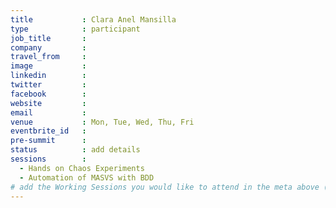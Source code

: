 ```yaml
---
title           : Clara Anel Mansilla
type            : participant
job_title       :
company         :
travel_from     :
image           :
linkedin        :
twitter         :
facebook        :
website         :
email           :
venue           : Mon, Tue, Wed, Thu, Fri
eventbrite_id   :
pre-summit      :
status          : add details
sessions        : 
  - Hands on Chaos Experiments
  - Automation of MASVS with BDD
# add the Working Sessions you would like to attend in the meta above (use the session's title) e.g. sessions (one per line): -Security Playbooks Diagrams -Hackathon Daily Sessions
---
```


<!-- put more details about participant here -->

